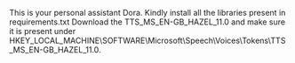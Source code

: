 This is your personal assistant Dora. 
Kindly install all the libraries present in requirements.txt
Download the TTS_MS_EN-GB_HAZEL_11.0 and make sure it is present under HKEY_LOCAL_MACHINE\\SOFTWARE\\Microsoft\\Speech\\Voices\\Tokens\\TTS_MS_EN-GB_HAZEL_11.0.

